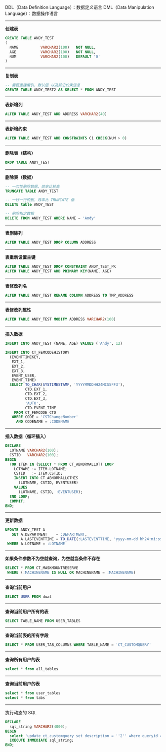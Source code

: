 DDL（Data Definition Language）：数据定义语言
DML（Data Manipulation Language）：数据操作语言

---

**创建表**

``` sql
CREATE TABLE ANDY_TEST
(
  NAME          VARCHAR2(100)   NOT NULL,
  AGE           VARCHAR2(100)   NOT NULL,
  NUM           VARCHAR2(100)   DEFAULT '0'         
)
```

------------


**复制表**

``` sql
-- 需要重建索引，默认值 以及其它约束信息
CREATE TABLE ANDY_TEST2 AS SELECT * FROM ANDY_TEST
```

------------


**表新增列**

```sql
ALTER TABLE ANDY_TEST ADD ADDRESS VARCHAR2(40)
```

------------


**表新增约束**

```sql
ALTER TABLE ANDY_TEST ADD CONSTRAINTS C1 CHECK(NUM > 0)
```

------------


**删除表（结构）**

```sql
DROP TABLE ANDY_TEST
```

------------


**删除表（数据）**

```sql
-- 一次性删除数据，效率比较高
TRUNCATE TABLE ANDY_TEST

-- 一行一行的删，效率比 TRUNCATE 低
DELETE table ANDY_TEST

-- 删除指定数据
DELETE FROM ANDY_TEST WHERE NAME = 'Andy'
```

------------


**表删除列**

```sql
ALTER TABLE ANDY_TEST DROP COLUMN ADDRESS
```

------------


**表重新设置主键**

```sql
ALTER TABLE ANDY_TEST DROP CONSTRAINT ANDY_TEST_PK 
ALTER TABLE ANDY_TEST ADD PRIMARY KEY(NAME, AGE)
```

------------


**表修改列名**

```sql
ALTER TABLE ANDY_TEST RENAME COLUMN ADDRESS TO TMP_ADDRESS
```

------------


**表修改列属性**

```sql
ALTER TABLE ANDY_TEST MODIFY ADDRESS VARCHAR2(100)
```

------------


**插入数据**

```sql
INSERT INTO ANDY_TEST (NAME, AGE) VALUES ('Andy', 12)
```
```sql
INSERT INTO CT_FEMCODEHISTORY
  (EVENTTIMEKEY,
   EXT_1,
   EXT_2,
   EXT_3,
   EVENT_USER,
   EVENT_TIME)
  SELECT TO_CHAR(SYSTIMESTAMP, 'YYYYMMDDHH24MISSFF3'),
         CTD.EXT_1,
         CTD.EXT_2,
         CTD.EXT_3,
         'AUTO',
         CTD.EVENT_TIME
    FROM CT_FEMCODE CTD
   WHERE CODE = 'CSTChangeNumber'
     AND CODENAME = :CODENAME
```

------------


**插入数据（循环插入）**

```sql
DECLARE
  LOTNAME VARCHAR2(100);
  CSTID   VARCHAR2(100);
BEGIN
  FOR ITEM IN (SELECT * FROM CT_ABNORMALLOT) LOOP
    LOTNAME := ITEM.LOTNAME;
    CSTID   := ITEM.CSTID;
    INSERT INTO CT_ABNORMALLOTHIS
      (LOTNAME, CSTID, EVENTUSER)
    VALUES
      (LOTNAME, CSTID, :EVENTUSER);
  END LOOP;
  COMMIT;
END;
```

------------


**更新数据**

```sql
UPDATE ANDY_TEST A
   SET A.DEPARTMENT    = :DEPARTMENT,
       A.LASTEVENTTIME = TO_DATE(:LASTEVENTTIME, 'yyyy-mm-dd hh24:mi:ss')
 WHERE A.LOTNAME = :LOTNAME
```

------------


**如果条件参数不为空就查询，为空就当条件不存在**

```sql
SELECT * FROM CT_MASKMOUNTRESERVE
 WHERE (:MACHINENAME IS NULL OR MACHINENAME = :MACHINENAME)
```

------------


**查询当前用户**

```sql
SELECT USER FROM dual
```

------------


**查询当前用户所有的表**

```sql
SELECT TABLE_NAME FROM USER_TABLES
```

------------


**查询当前表的所有字段**

```sql
SELECT * FROM USER_TAB_COLUMNS WHERE TABLE_NAME = 'CT_CUSTOMQUERY'
```

------------

**查询所有用户的表**

```sql
select * from all_tables
```

------------

**查询当前用户的表**

```sql
select * from user_tables
select * from tabs
```

---

执行动态的 SQL

```sql
DECLARE  
  sql_string VARCHAR2(4000);
BEGIN   
  select 'update ct_customquery set description = ''2'' where queryid = ''checkIfSort''' into sql_string from dual;
  EXECUTE IMMEDIATE sql_string;
END;
```